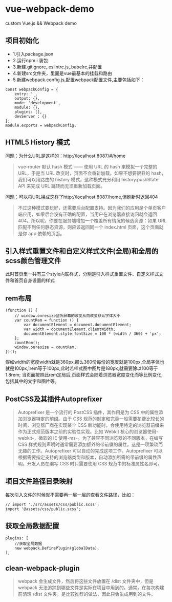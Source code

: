 # vue-webpack-demo
custom Vue.js &amp;&amp; Webpack demo

## 项目初始化
- 1.引入package.json
- 2.运行npm i 装包
- 3.新建.gitignore,.eslintrc.js,.babelrc,并配置
- 4.新建src文件夹，里面是vue最基本的挂载和路由
- 5.新建webpack.config.js,配置webpack配置文件,主要包括如下：
```
const webpackConfig = {
    entry: '',
    output: {},
    mode: 'development',
    module: {},
    plugins: [],
    devServer : {}
};
module.exports = webpackConfig;
```

## HTML5 History 模式
问题：为什么URL是这样的：http://localhost:8087/#/home
>vue-router 默认 hash 模式 —— 使用 URL 的 hash 来模拟一个完整的 URL，于是当 URL 改变时，页面不会重新加载。如果不想要很丑的 hash，我们可以用路由的 history 模式，这种模式充分利用 history.pushState API 来完成 URL 跳转而无须重新加载页面。

问题：可以将URL换成这样了http://localhost:8087/home,但刷新时返回404
>不过这种模式要玩好，还需要后台配置支持。因为我们的应用是个单页客户端应用，如果后台没有正确的配置，当用户在浏览器直接访问就会返回 404。所以呢，你要在服务端增加一个覆盖所有情况的候选资源：如果 URL 匹配不到任何静态资源，则应该返回同一个 index.html 页面，这个页面就是你 app 依赖的页面。

## 引入样式重置文件和自定义样式文件(全局)和全局的scss颜色管理文件
此时首页里一共有三个style内联样式，分别是引入样式重置文件、自定义样式文件和首页自身设置的样式

## rem布局
```
(function () {
    // window.onresize监听屏幕的改变从而改变默认字体大小
    var countRem = function () {
        var documentElement = document.documentElement;
        var width = documentElement.clientWidth;
        documentElement.style.fontSize = 100 * (width / 360) + 'px';
    };
    countRem();
    window.onresize = countRem;
})();
```
假如width的宽度width就是360px,那么360份每份的宽度就是100px,全局字体也就是100px,1rem等于100px,此时若样式图中图片是180px,就需要除以100等于1.8rem;
当页面按照此rem定局后,页面样式会随着浏览器宽度变化而等比例变化,包括其中的文字和图片等。

## PostCSS及其插件Autoprefixer
>Autoprefixer 是一个流行的 PostCSS 插件，其作用是为 CSS 中的属性添加浏览器特定的前缀。由于 CSS 规范的制定和完善一般需要花费比较长的时间，浏览器厂商在实现某个 CSS 新功能时，会使用特定的浏览器前缀来作为正式规范版本之前的实验性实现。比如 Webkit 核心的浏览器使用-webkit-，微软的 IE 使用-ms-。为了兼容不同浏览器的不同版本，在编写 CSS 样式规则声明时通常需要添加额外的带前缀的属性。这是一项繁琐而无趣的工作。Autoprefixer 可以自动的完成这项工作。Autoprefixer 可以根据需要指定支持的浏览器类型和版本，自动添加所需的带前缀的属性声明。开发人员在编写 CSS 时只需要使用 CSS 规范中的标准属性名即可。

## 项目文件路径目录映射
每次引入文件的时候就不需要再一层一层的查看文件路径，比如：
```
// import './src/assets/css/public.scss';
import '@assets/css/public.scss';
```

## 获取全局数据配置
```
plugins: [
    //获取全局数据
    new webpack.DefinePlugin(globalData),
],
```

## clean-webpack-plugin
>webpack 会生成文件，然后将这些文件放置在 /dist 文件夹中，但是 webpack 无法追踪到哪些文件是实际在项目中用到的。通常，在每次构建前清理 /dist 文件夹，是比较推荐的做法，因此只会生成用到的文件。


